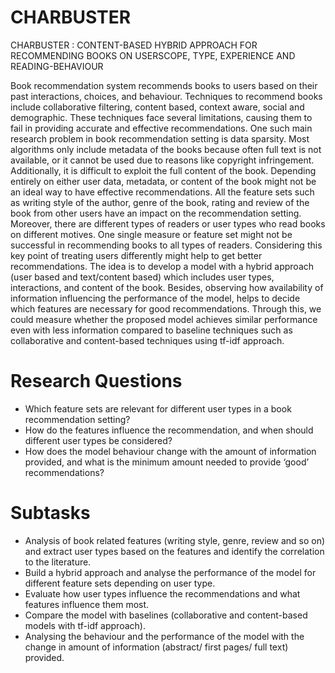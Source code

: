 # CHARBUSTER
CHARBUSTER : CONTENT-BASED HYBRID APPROACH FOR RECOMMENDING BOOKS ON USERSCOPE, TYPE, EXPERIENCE AND READING-BEHAVIOUR

Book recommendation system recommends books to users based on their past interactions, choices, and behaviour. Techniques to recommend books include collaborative filtering, content based, context aware, social and demographic. These techniques face several limitations, causing them to fail in providing accurate and effective recommendations. One such main research problem in book recommendation setting is data sparsity. Most algorithms only include metadata of the books because often full text is not available, or it cannot be used due to reasons like copyright infringement. Additionally, it is difficult to exploit the full content of the book. Depending entirely on either user data, metadata, or content of the book might not be an ideal way to have effective recommendations. All the feature sets such as writing style of the author, genre of the book, rating and review of the book from other users have an impact on the recommendation setting. Moreover, there are different types of readers or user types who read books on different motives. One single measure or feature set might not be successful in recommending books to all types of readers. Considering this key point of treating users differently might help to get better recommendations. The idea is to develop a model with a hybrid approach (user based and text/content based) which includes user types, interactions, and content of the book. Besides, observing how availability of information influencing the performance of the model, helps to decide which features are necessary for good recommendations. Through this, we could measure whether the proposed model achieves similar performance even with less information compared to baseline techniques such as collaborative and content-based techniques using tf-idf approach. 

# Research Questions
- Which feature sets are relevant for different user types in a book recommendation setting?
- How do the features influence the recommendation, and when should different user types be considered?
- How does the model behaviour change with the amount of information provided, and what is the minimum
amount needed to provide ‘good’ recommendations?

# Subtasks
- Analysis of book related features (writing style, genre, review and so on) and extract user types based on the
features and identify the correlation to the literature.
- Build a hybrid approach and analyse the performance of the model for different feature sets depending on user
type.
- Evaluate how user types influence the recommendations and what features influence them most.
- Compare the model with baselines (collaborative and content-based models with tf-idf approach).
- Analysing the behaviour and the performance of the model with the change in amount of information (abstract/
first pages/ full text) provided.
